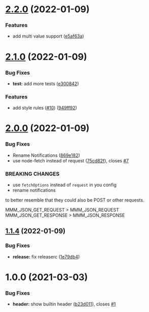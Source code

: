 # [2.2.0](https://github.com/DanielHabenicht/MMM-json/compare/v2.1.0...v2.2.0) (2022-01-09)


### Features

* add multi value support ([e5af63a](https://github.com/DanielHabenicht/MMM-json/commit/e5af63add94112f4fc850dbe2d4a435b4df1ee54))

# [2.1.0](https://github.com/DanielHabenicht/MMM-json/compare/v2.0.0...v2.1.0) (2022-01-09)


### Bug Fixes

* **test:** add more tests ([e300842](https://github.com/DanielHabenicht/MMM-json/commit/e3008427b4aec0dcb8ffb853f5bafb018a281bca))


### Features

* add style rules ([#10](https://github.com/DanielHabenicht/MMM-json/issues/10)) ([949ff92](https://github.com/DanielHabenicht/MMM-json/commit/949ff926b1a9dc2875c149c7f24e03fd9b966c98))

# [2.0.0](https://github.com/DanielHabenicht/MMM-json/compare/v1.1.4...v2.0.0) (2022-01-09)


### Bug Fixes

* Rename Notifications ([869e182](https://github.com/DanielHabenicht/MMM-json/commit/869e1828f886e0a0e87f54eb726d84a4a4b62ba8))
* use node-fetch instead of request ([75cd82f](https://github.com/DanielHabenicht/MMM-json/commit/75cd82f314dfc6601e51ad81ae3af8aee949f63e)), closes [#7](https://github.com/DanielHabenicht/MMM-json/issues/7)


### BREAKING CHANGES

* use `fetchOptions` instead of `request` in you config
* rename notifications

to better resemble that they could also be POST or other requests.

MMM_JSON_GET_REQUEST > MMM_JSON_REQUEST
MMM_JSON_GET_RESPONSE > MMM_JSON_RESPONSE

## [1.1.4](https://github.com/DanielHabenicht/MMM-json/compare/v1.1.3...v1.1.4) (2022-01-09)


### Bug Fixes

* **release:** fix releaserc ([1e79db4](https://github.com/DanielHabenicht/MMM-json/commit/1e79db40581f5cee33f1902443e62419a948510e))

# 1.0.0 (2021-03-03)


### Bug Fixes

* **header:** show builtin header ([b23d011](https://github.com/DanielHabenicht/MMM-json/commit/b23d011914edfcd43d472f8377b79b38283c353c)), closes [#1](https://github.com/DanielHabenicht/MMM-json/issues/1)
